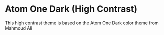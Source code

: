 # Atom One Dark (High Contrast)

This high contrast theme is based on the Atom One Dark color theme from Mahmoud Ali